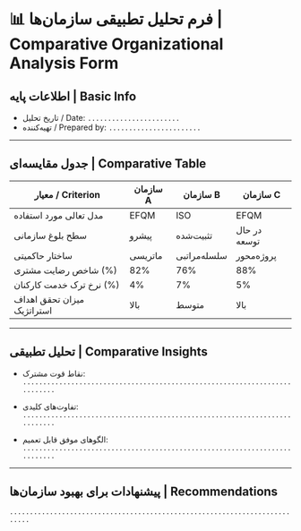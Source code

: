 # 📊 فرم تحلیل تطبیقی سازمان‌ها | Comparative Organizational Analysis Form

## اطلاعات پایه | Basic Info
- تاریخ تحلیل / Date: `.......................`
- تهیه‌کننده / Prepared by: `.......................`

---

## جدول مقایسه‌ای | Comparative Table

| معیار / Criterion           | سازمان A | سازمان B | سازمان C |
|-----------------------------|----------|----------|----------|
| مدل تعالی مورد استفاده     | EFQM     | ISO      | EFQM     |
| سطح بلوغ سازمانی           | پیشرو   | تثبیت‌شده | در حال توسعه |
| ساختار حاکمیتی             | ماتریسی | سلسله‌مراتبی | پروژه‌محور |
| شاخص رضایت مشتری (%)       | 82%      | 76%      | 88%      |
| نرخ ترک خدمت کارکنان (%)   | 4%       | 7%       | 5%       |
| میزان تحقق اهداف استراتژیک | بالا     | متوسط    | بالا     |

---

## تحلیل تطبیقی | Comparative Insights
- نقاط قوت مشترک:  
  `...........................................................................`

- تفاوت‌های کلیدی:  
  `...........................................................................`

- الگوهای موفق قابل تعمیم:  
  `...........................................................................`

---

## پیشنهادات برای بهبود سازمان‌ها | Recommendations
`...........................................................................`
